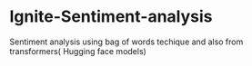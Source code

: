# Ignite-Sentiment-analysis
Sentiment analysis using bag of words techique and also from transformers( Hugging face models)

